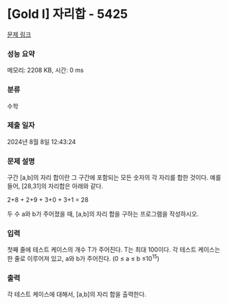 # [Gold I] 자리합 - 5425 

[문제 링크](https://www.acmicpc.net/problem/5425) 

### 성능 요약

메모리: 2208 KB, 시간: 0 ms

### 분류

수학

### 제출 일자

2024년 8월 8일 12:43:24

### 문제 설명

<p>구간 [a,b]의 자리 합이란 그 구간에 포함되는 모든 숫자의 각 자리를 합한 것이다. 예를 들어, [28,31]의 자리합은 아래와 같다.</p>

<p>2+8 + 2+9 + 3+0 + 3+1 = 28</p>

<p>두 수 a와 b가 주어졌을 때, [a,b]의 자리 합을 구하는 프로그램을 작성하시오. </p>

### 입력 

 <p>첫째 줄에 테스트 케이스의 개수 T가 주어진다. T는 최대 100이다. 각 테스트 케이스는 한 줄로 이루어져 있고, a와 b가 주어진다. (0 ≤ a ≤ b ≤10<sup>15</sup>)</p>

### 출력 

 <p>각 테스트 케이스에 대해서, [a,b]의 자리 합을 출력한다.</p>

